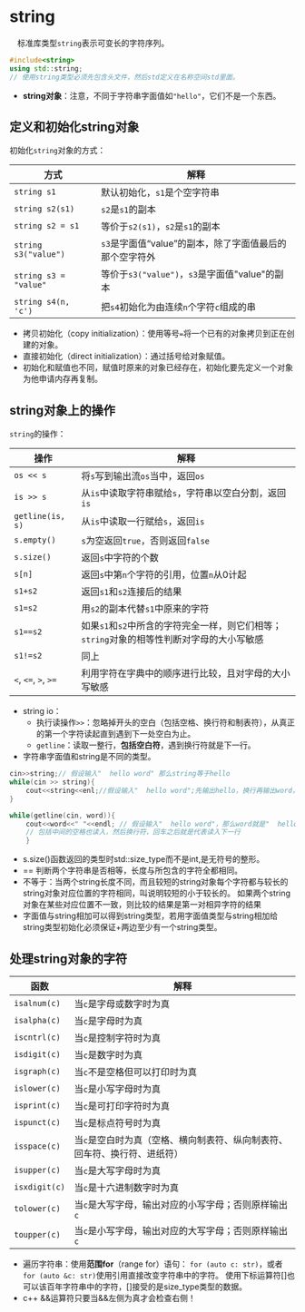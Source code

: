 <!--
 * @Descripttion: 
 * @version: 
 * @Author: Li Jiaxin
 * @Date: 2021-09-09 19:30:46
 * @LastEditors: Li Jiaxin
 * @LastEditTime: 2021-09-09 20:16:47
-->

# string  
&ensp;&ensp;标准库类型`string`表示可变长的字符序列。
```cpp
#include<string>
using std::string;
// 使用string类型必须先包含头文件，然后std定义在名称空间std里面。
```
- **string对象**：注意，不同于字符串字面值如`"hello"`，它们不是一个东西。

## 定义和初始化string对象

初始化`string`对象的方式：

| 方式 | 解释 |
| -- | -- |
| `string s1` | 默认初始化，`s1`是个空字符串 |
| `string s2(s1)` | `s2`是`s1`的副本 |
| `string s2 = s1` | 等价于`s2(s1)`，`s2`是`s1`的副本 |
| `string s3("value")` | `s3`是字面值“value”的副本，除了字面值最后的那个空字符外 |
| `string s3 = "value"` | 等价于`s3("value")`，`s3`是字面值"value"的副本 |
| `string s4(n, 'c')` | 把`s4`初始化为由连续`n`个字符`c`组成的串 |

- 拷贝初始化（copy initialization）：使用等号`=`将一个已有的对象拷贝到正在创建的对象。
- 直接初始化（direct initialization）：通过括号给对象赋值。
- 初始化和赋值也不同，赋值时原来的对象已经存在，初始化要先定义一个对象为他申请内存再复制。

## string对象上的操作
`string`的操作：

| 操作 | 解释 |
|-----|-----|
| `os << s` | 将`s`写到输出流`os`当中，返回`os` |
| `is >> s` | 从`is`中读取字符串赋给`s`，字符串以空白分割，返回`is` |
| `getline(is, s)` | 从`is`中读取一行赋给`s`，返回`is` |
| `s.empty()` | `s`为空返回`true`，否则返回`false` |
| `s.size()` | 返回`s`中字符的个数 |
| `s[n]` | 返回`s`中第`n`个字符的引用，位置`n`从0计起 |
| `s1+s2` | 返回`s1`和`s2`连接后的结果 |
| `s1=s2` | 用`s2`的副本代替`s1`中原来的字符 |
| `s1==s2` | 如果`s1`和`s2`中所含的字符完全一样，则它们相等；`string`对象的相等性判断对字母的大小写敏感 |
| `s1!=s2` | 同上 |
| `<`, `<=`, `>`, `>=` | 利用字符在字典中的顺序进行比较，且对字母的大小写敏感 |

- string io：
    - 执行读操作`>>`：忽略掉开头的空白（包括空格、换行符和制表符），从真正的第一个字符读起直到遇到下一处空白为止。
    - `getline`：读取一整行，**包括空白符**，遇到换行符就是下一行。
- 字符串字面值和string是不同的类型。

```cpp
cin>>string;// 假设输入"  hello word" 那么string等于hello
while(cin >> string){
    cout<<string<<enl;//假设输入"  hello word";先输出hello，换行再输出word，这就是以空格间隔的含义。会跳过空格读取第一个非空格
}

while(getline(cin, word)){
    cout<<word<<" "<<endl; // 假设输入"  hello word"，那么word就是"  hello word"输出这一行，不会跳过最开头的空格
    // 包括中间的空格也读入，然后换行符，回车之后就是代表读入下一行
    }
```

- s.size()函数返回的类型时std::size_type而不是int,是无符号的整形。
- == 判断两个字符串是否相等，长度与所包含的字符全都相同。
- 不等于：当两个string长度不同，而且较短的string对象每个字符都与较长的string对象对应位置的字符相同，叫说明较短的小于较长的。
  如果两个string对象在某些对应位置不一致，则比较的结果是第一对相异字符的结果
- 字面值与string相加可以得到string类型，若用字面值类型与string相加给string类型初始化必须保证+两边至少有一个string类型。

## 处理string对象的字符


| 函数 | 解释 |
|-----|-----|
| `isalnum(c)` | 当`c`是字母或数字时为真 |
| `isalpha(c)` | 当`c`是字母时为真 |
| `iscntrl(c)` | 当`c`是控制字符时为真 |
| `isdigit(c)` | 当`c`是数字时为真 |
| `isgraph(c)` | 当`c`不是空格但可以打印时为真 |
| `islower(c)` | 当`c`是小写字母时为真 |
| `isprint(c)` | 当`c`是可打印字符时为真 |
| `ispunct(c)` | 当`c`是标点符号时为真 |
| `isspace(c)` | 当`c`是空白时为真（空格、横向制表符、纵向制表符、回车符、换行符、进纸符） |
| `isupper(c)` | 当`c`是大写字母时为真 |
| `isxdigit(c)` | 当`c`是十六进制数字时为真 |
| `tolower(c)` | 当`c`是大写字母，输出对应的小写字母；否则原样输出`c` |
| `toupper(c)` | 当`c`是小写字母，输出对应的大写字母；否则原样输出`c` |

- 遍历字符串：使用**范围for**（range for）语句： `for (auto c: str)`，或者 `for (auto &c: str)`使用引用直接改变字符串中的字符。
  使用下标运算符[]也可以该百年字符串中的字符，[]接受的是size_type类型的数据。
- c++ &&运算符只要当&&左侧为真才会检查右侧！